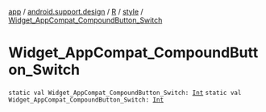 [app](../../../index.md) / [android.support.design](../../index.md) / [R](../index.md) / [style](index.md) / [Widget_AppCompat_CompoundButton_Switch](./-widget_-app-compat_-compound-button_-switch.md)

# Widget_AppCompat_CompoundButton_Switch

`static val Widget_AppCompat_CompoundButton_Switch: `[`Int`](https://kotlinlang.org/api/latest/jvm/stdlib/kotlin/-int/index.html)
`static val Widget_AppCompat_CompoundButton_Switch: `[`Int`](https://kotlinlang.org/api/latest/jvm/stdlib/kotlin/-int/index.html)